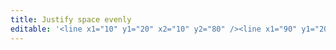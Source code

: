 ```yaml
---
title: Justify space evenly
editable: '<line x1="10" y1="20" x2="10" y2="80" /><line x1="90" y1="20" x2="90" y2="80" /><line x1="50" y1="20" x2="50" y2="80" /><rect x="20" y="40" width="20" height="20"/><rect x="60" y="40" width="20" height="20"/>'
---
```

